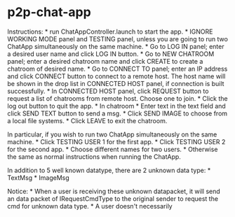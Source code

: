 # p2p-chat-app

Instructions:
	* run ChatAppController.launch to start the app.
	* IGNORE WORKING MODE panel and TESTING panel, unless you are going to run two ChatApp simultaneously on the same machine.
	* Go to LOG IN panel; enter a desired user name and click LOG IN button.
	* Go to NEW CHATROOM panel; enter a desired chatroom name and click CREATE to create a chatroom of desired name.
	* Go to CONNECT TO panel; enter an IP address and click CONNECT button to connect to a remote host. The host name will be shown in the drop list in CONNECTED HOST panel, if connection is built successfully.
	* In CONNECTED HOST panel, click REQUEST button to request a list of chatrooms from remote host. Choose one to join.
	* Click the log out button to quit the app.
	  * In chatroom 
		  * Enter text in the text field and click SEND TEXT button to send a msg.
			* Click SEND IMAGE to choose from a local file systems.
			* Click LEAVE to exit the chatroom.
	
In particular, if you wish to run two ChatApp simultaneously on the same machine. 
	* Click TESTING USER 1 for the first app.
	* Click TESTING USER 2 for the second app.
	* Choose different names for two users.
	* Otherwise the same as normal instructions when running the ChatApp.
	
In addition to 5 well known datatype, there are 2 unknown data type:
	* TextMsg
	* ImageMsg

Notice:
	* When a user is receiving these unknown datapacket, it will send an data packet of IRequestCmdType to the original sender to request the cmd for unknown data type.
	* A user doesn't necessarily 
